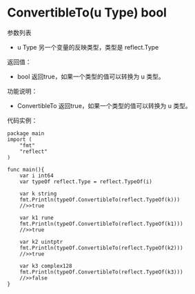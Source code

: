# ConvertibleTo(u Type) bool
参数列表

- u Type 另一个变量的反映类型，类型是 reflect.Type

返回值：

- bool 返回true，如果一个类型的值可以转换为 u 类型。

功能说明：

- ConvertibleTo 返回true，如果一个类型的值可以转换为 u 类型。

代码实例：

	package main
	import (
		"fmt"
		"reflect"
	)
    
	func main(){
		var i int64
		var typeOf reflect.Type = reflect.TypeOf(i)
		
		var k string
		fmt.Println(typeOf.ConvertibleTo(reflect.TypeOf(k)))
		//>>true
		
		var k1 rune
		fmt.Println(typeOf.ConvertibleTo(reflect.TypeOf(k1)))
		//>>true
		
		var k2 uintptr
		fmt.Println(typeOf.ConvertibleTo(reflect.TypeOf(k2)))
		//>>true
		
		var k3 complex128
		fmt.Println(typeOf.ConvertibleTo(reflect.TypeOf(k3)))
		//>>false
	}
